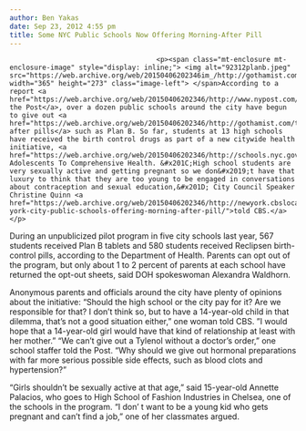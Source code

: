 ```yaml
---
author: Ben Yakas
date: Sep 23, 2012 4:55 pm
title: Some NYC Public Schools Now Offering Morning-After Pill
---
```


	
										<p><span class="mt-enclosure mt-enclosure-image" style="display: inline;"> <img alt="92312planb.jpeg" src="https://web.archive.org/web/20150406202346im_/http://gothamist.com/attachments/byakas/92312planb.jpeg" width="365" height="273" class="image-left"> </span>According to a report <a href="https://web.archive.org/web/20150406202346/http://www.nypost.com/p/news/local/city_schools_plan_UoW7ke5l2KRwg43nHzt97H">in the Post</a>, over a dozen public schools around the city have begun to give out <a href="https://web.archive.org/web/20150406202346/http://gothamist.com/tags/morningafterpill">morning-after pills</a> such as Plan B. So far, students at 13 high schools have received the birth control drugs as part of a new citywide health initiative, <a href="https://web.archive.org/web/20150406202346/http://schools.nyc.gov/Offices/Health/default.htm">CATCH</a>&#x2014;Connecting Adolescents To Comprehensive Health. &#x201C;High school students are very sexually active and getting pregnant so we don&#x2019;t have that luxury to think that they are too young to be engaged in conversations about contraception and sexual education,&#x201D; City Council Speaker Christine Quinn <a href="https://web.archive.org/web/20150406202346/http://newyork.cbslocal.com/2012/09/23/new-york-city-public-schools-offering-morning-after-pill/">told CBS.</a></p>

<p>During an unpublicized pilot program in five city schools last year, 567 students received Plan B tablets and 580 students received Reclipsen birth-control pills, according to the Department of Health. Parents can opt out of the program, but only about 1 to 2 percent of parents at each school have returned the opt-out sheets, said DOH spokeswoman Alexandra Waldhorn.</p>

<p>Anonymous parents and officials around the city have plenty of opinions about the initiative: &#x201C;Should the high school or the city pay for it? Are we responsible for that? I don&#x2019;t think so, but to have a 14-year-old child in that dilemma, that&#x2019;s not a good situation either,&#x201D; one woman told CBS. &#x201D;I would hope that a 14-year-old girl would have that kind of relationship at least with her mother.&#x201D; &#x201C;We can&#x2019;t give out a Tylenol without a doctor&#x2019;s order,&#x201D; one school staffer told the Post. &#x201C;Why should we give out hormonal preparations with far more serious possible side effects, such as blood clots and hypertension?&#x201D; </p>

<p>&#x201C;Girls shouldn&#x2019;t be sexually active at that age,&#x201D; said 15-year-old Annette Palacios, who goes to High School of Fashion Industries in Chelsea, one of the schools in the program. &#x201C;I don&#x2019; t want to be a young kid who gets pregnant and can&#x2019;t find a job,&#x201D; one of her classmates argued.</p>					
										
									
				